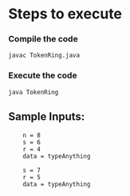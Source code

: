 # Steps to execute

### Compile the code

    javac TokenRing.java

### Execute the code

    java TokenRing

## Sample Inputs:

```
    n = 8
    s = 6
    r = 4
    data = typeAnything
```

```
    s = 7
    r = 5
    data = typeAnything
```
